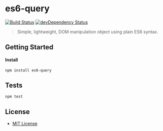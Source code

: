 # es6-query
[![Build Status](https://travis-ci.org/JFusco/es6-query.svg?branch=master)](https://travis-ci.org/JFusco/es6-query)
[![devDependency Status](https://david-dm.org/JFusco/es6-query/dev-status.svg)](https://david-dm.org/JFusco/es6-query#info=devDependencies)

> Simple, lightweight, DOM manipulation object using plain ES6 syntax.

## Getting Started ##

#### Install
```
npm install es6-query
```

## Tests ##
```
npm test
```

## License ##

 * [MIT License](http://www.opensource.org/licenses/mit-license.php)